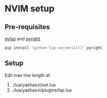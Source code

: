 # NVIM setup

## Pre-requisites 

[pylsp](https://github.com/python-lsp/python-lsp-server) and [pyright](https://github.com/microsoft/pyright)

```bash
pip install "python-lsp-server[all]" pyright
```

## Setup

Edit max line length at:
1. ./lua/yashasvi/set.lua
2. ./lua/yashasvi/plugins/lsp.lua
